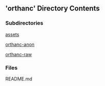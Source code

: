 ## 'orthanc' Directory Contents

### Subdirectories

[assets](./assets/README.md)

[orthanc-anon](./orthanc-anon/README.md)

[orthanc-raw](./orthanc-raw/README.md)

### Files

README.md


